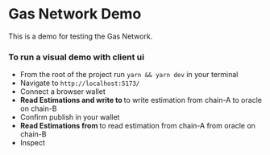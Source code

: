 # Gas Network Demo 

This is a demo for testing the Gas Network.

### To run a visual demo with client ui 

- From the root of the project run `yarn && yarn dev` in your terminal
- Navigate to `http://localhost:5173/`
- Connect a browser wallet
- **Read <chain-A> Estimations and write to <chain-B>** to write estimation from chain-A to oracle on chain-B
- Confirm publish in your wallet
- **Read <chain-A> Estimations from <chain-B>** to read estimation from chain-A from oracle on chain-B
- Inspect